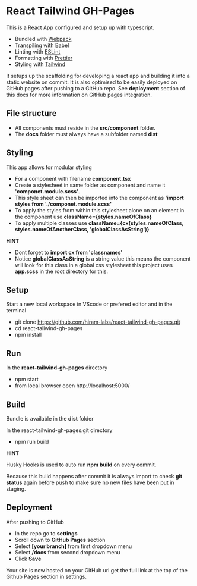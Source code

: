 # React Tailwind GH-Pages

This is a React App configured and setup up with typescript.

- Bundled with [Webpack](https://webpack.js.org)
- Transpiling with [Babel](https://babeljs.io/)
- Linting with [ESLint](https://eslint.org/)
- Formatting with [Prettier](https://prettier.io/)
- Styling with [Tailwind](https://tailwindcss.com)

It setups up the scaffolding for developing a react app and building it into a static website on commit.
It is also optimised to be easily deployed on GitHub pages after pushing to a GitHub repo.
See **deployment** section of this docs for more information on GitHub pages integration.

## File structure

- All components must reside in the **src/component** folder.
- The **docs** folder must always have a subfolder named **dist**

## Styling

This app allows for modular styling

- For a component with filename **component.tsx**
- Create a stylesheet in same folder as component and name it **'componet.module.scss'**.
- This style sheet can then be imported into the component as **'import styles from './componet.module.scss'**
- To apply the styles from within this stylesheet alone on an element in the component use **className={styles.nameOfClass}**
- To apply multiple classes use **className={cx(styles.nameOfClass, styles.nameOfAnotherClass, 'globalClassAsString')}**

**HINT**

- Dont forget to **import cx from 'classnames'**
- Notice **globalClassAsString** is a string value this means the component will look for this class in a global css stylesheet this project uses **app.scss** in the root directory for this.

## Setup

Start a new local workspace in VScode or prefered editor and in the terminal

- git clone https://github.com/hiram-labs/react-tailwind-gh-pages.git
- cd react-tailwind-gh-pages
- npm install

## Run

In the **react-tailwind-gh-pages** directory

- npm start
- from local browser open http://localhost:5000/

## Build

Bundle is available in the **dist** folder

In the react-tailwind-gh-pages.git directory

- npm run build

**HINT**

Husky Hooks is used to auto run **npm build** on every commit.

Because this build happens after commit it is always import to check **git status** again before push to make sure no new files have been put in staging.

## Deployment

After pushing to GitHub

- In the repo go to **settings**
- Scroll down to **GitHub Pages** section
- Select **[your branch]** from first dropdown menu
- Select **/docs** from second dropdown menu
- Click **Save**

Your site is now hosted on your GitHub url get the full link at the top of the Github Pages section in settings.
